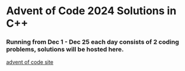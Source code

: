 # Advent of Code 2024 Solutions in C++
### Running from Dec 1 - Dec 25 each day consists of 2 coding problems, solutions will be hosted here.
[advent of code site](https://www.adventofcode.com/2024)
